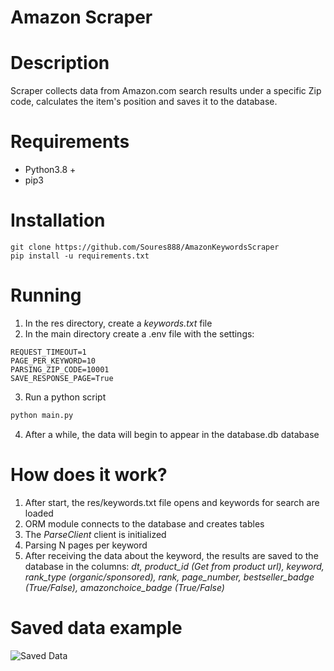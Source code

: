 # Amazon Scraper

# Description

Scraper collects data from Amazon.com search results under a specific Zip code, calculates the item's position and saves it to the database.

# Requirements

- Python3.8 +
- pip3

# Installation

```
git clone https://github.com/Soures888/AmazonKeywordsScraper
pip install -u requirements.txt
```

# Running
1. In the res directory, create a *keywords.txt* file
2. In the main directory create a .env file with the settings:
```
REQUEST_TIMEOUT=1
PAGE_PER_KEYWORD=10
PARSING_ZIP_CODE=10001
SAVE_RESPONSE_PAGE=True
```
3. Run a python script
```bash
python main.py
```
4. After a while, the data will begin to appear in the database.db database

# How does it work?

1. After start, the res/keywords.txt file opens and keywords for search are loaded
2. ORM module connects to the database and creates tables
3. The *ParseClient* client is initialized
4. Parsing N pages per keyword
5. After receiving the data about the keyword, the results are saved to the database in the columns: *dt, product_id (Get from product url), keyword, rank_type (organic/sponsored), rank, page_number, bestseller_badge (True/False), amazonchoice_badge (True/False)*

# Saved data example


![](https://imgur.com/KUR427p.png "Saved Data")

